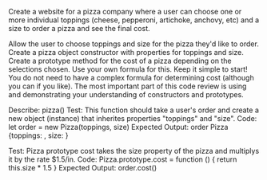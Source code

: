 Create a website for a pizza company where a user can choose one or more individual toppings (cheese, pepperoni, artichoke, anchovy, etc) and a size to order a pizza and see the final cost.

Allow the user to choose toppings and size for the pizza they'd like to order.
Create a pizza object constructor with properties for toppings and size.
Create a prototype method for the cost of a pizza depending on the selections chosen. Use your own formula for this.
Keep it simple to start! You do not need to have a complex formula for determining cost (although you can if you like). The most important part of this code review is using and demonstrating your understanding of constructors and prototypes.

Describe: pizza()
Test: This function should take a user's order and create a new object (instance) that inherites properties "toppings" and "size". 
Code:  let order = new Pizza(toppings, size)
Expected Output: 
order
Pizza {toppings: , size: }

Test: Pizza prototype cost takes the size property of the pizza and multiplys it by the rate  $1.5/in.
Code: Pizza.prototype.cost = function () {
return this.size * 1.5 } 
Expected Output: 
order.cost()



